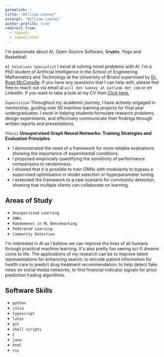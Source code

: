 ```yaml
---
permalink: /
title: "William Leeney"
excerpt: "William Leeney"
author_profile: true
redirect_from: 
  - /about/
  - /about.html
---
```


I'm passionate about AI, Open-Source Software, ~~Crypto~~, Yoga and Basketball.  

`AI Solutions Specialist` I excel at solving novel problems with AI. I'm a PhD student of Artificial Intelligence in the School of Engineering Mathematics and Technology at the University of Bristol supervised by [Dr. Ryan McConville](https://ryanmcconville.com). If you have any questions that I can help with, please feel free to reach out via email at `will dot leeney at outlook dot com` or on LinkedIn. If you want to take a look at my CV then <a href="/files/leeney_will.pdf" download="leeney_will.pdf">Click here.</a>  

`Supervision` Throughout my academic journey, I have actively engaged in mentorship, guiding over 50 machine learning projects for final year undergraduates. I excel in helping students formulate research problems, design experiments, and effectively communicate their findings through written reports and presentations.

`Thesis` <b>Unsupervised Graph Neural Networks: Training Strategies and Evaluation Principles.</b> 
- I demonstrated the need of a framework for more reliable evaluations showing the importance of experimental conditions. 
- I proposed empirically quantifying the sensitivity of performance
comparisons to randomness.
- I showed that it is possible to train GNNs with modularity to bypass a supervised optimisation in model selection
or hyperparameter tuning.
- I extended the framework to a new scenario for community detection, showing that multiple clients can collaborate on learning. 


Areas of Study
---
- `Unsupervised Learning`
- `GNNs`
- `Randomness in ML Benchmarking`
- `Federated Learning`
- `Community Detection`

I'm interested in AI as I believe we can improve the lives of all humans through practical machine learning. It's also pretty fun seeing sci-fi dreams come to life. The applications of my research can be to improve latent representations for enhancing search; to encode patient information for health care to predict drug treatment recommendation; to help detect fake news on social media networks; to find financial indicator signals for price prediction trading algorithms. 

Software Skills
--- 
- `python`
- `julia`
- `typescript`
- `latex`
- `git`
- `shell scripts`
- `C`
- `java`
- `html`
- `css`